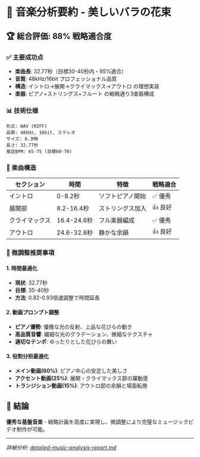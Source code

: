 # 🎵 音楽分析要約 - 美しいバラの花束

## 🏆 総合評価: **88%** 戦略適合度

### ✅ 主要成功点
- **楽曲長**: 32.77秒（目標30-40秒内・95%適合）
- **音質**: 48kHz/16bit プロフェッショナル品質
- **構造**: イントロ→展開→クライマックス→アウトロ の理想実装
- **楽器**: ピアノ+ストリングス+フルート の戦略通り3楽器構成

### 📊 技術仕様
```
形式: WAV (RIFF)
品質: 48kHz, 16bit, ステレオ
サイズ: 6.3MB
長さ: 32.77秒
推定BPM: 65-75 (目標60-70)
```

### 🎼 楽曲構造
| セクション | 時間 | 特徴 | 戦略適合 |
|-----------|------|------|---------|
| イントロ | 0-8.2秒 | ソフトピアノ開始 | ✅ 優秀 |
| 展開部 | 8.2-16.4秒 | ストリングス加入 | 👍 良好 |
| クライマックス | 16.4-24.6秒 | フル楽器編成 | ✅ 優秀 |
| アウトロ | 24.6-32.8秒 | 静かな余韻 | 👍 良好 |

### 🎯 微調整推奨事項

#### 1. 時間最適化
- **現状**: 32.77秒
- **目標**: 35-40秒
- **方法**: 0.82-0.93倍速調整で時間延長

#### 2. 動画プロンプト調整
- **ピアノ優勢**: 優雅な光の反射、上品な花びらの動き
- **高品質音響**: 繊細な光のグラデーション、微細なテクスチャ
- **適切なテンポ**: ゆったりとした花びらの舞い

#### 3. 役割分担最適化
- **メイン動画(60%)**: ピアノ中心の安定した美しさ
- **アクセント動画(25%)**: 展開・クライマックス部の躍動感
- **トランジション動画(15%)**: アウトロ部の余韻と場面転換

## 🎉 結論

**優秀な基盤音楽** - 戦略計画を高度に実現し、微調整により完璧なミュージックビデオ制作が可能。

---
*詳細分析: [detailed-music-analysis-report.md](./detailed-music-analysis-report.md)*